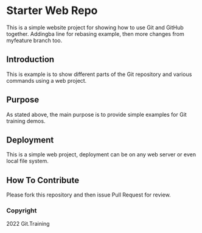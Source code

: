 # Starter Web Repo

This is a simple website project for
showing how to use Git and GitHub together.
Addingba line for rebasing example, then
more changes from myfeature branch too.

## Introduction

This is example is to show different parts
of the Git repository and various commands
using a web project.

## Purpose

As stated above, the main purpose is to 
provide simple examples for Git training 
demos.

## Deployment

This is a simple web project, deployment
can be on any web server or even local
file system.

## How To Contribute

Please fork this repository and then issue Pull Request for
review.

### Copyright

2022 Git.Training